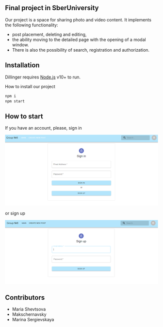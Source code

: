 ## Final project in SberUniversity

Our project is a space for sharing photo and video content. 
It implements the following functionality:
- post placement, deleting and editing, 
- the ability moving to the detailed page with the opening of a modal window. 
- There is also the possibility of search, registration and authorization.


## Installation

Dillinger requires [Node.js](https://nodejs.org/) v10+ to run.

How to install our project

```sh
npm i
npm start
```

## How to start

If you have an account, please, sign in 

![alt text](/SignIn.PNG)

or sign up

![alt text](/signUp.PNG)

## Contributors

- Maria Shevtsova
- Makschernavsky
- Marina Sergievskaya
